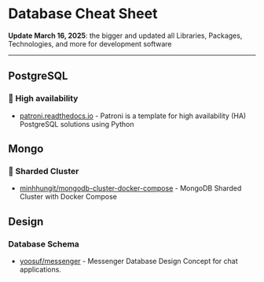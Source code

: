 # Database Cheat Sheet

**Update March 16, 2025**: the bigger and updated all Libraries, Packages, Technologies, and more for development software

---

## PostgreSQL

### 🚀 High availability
- [patroni.readthedocs.io](https://patroni.readthedocs.io/en/latest/) - Patroni is a template for high availability (HA) PostgreSQL solutions using Python

## Mongo

### 🚀 Sharded Cluster
- [minhhungit/mongodb-cluster-docker-compose](https://github.com/minhhungit/mongodb-cluster-docker-compose?tab=readme-ov-file) - MongoDB Sharded Cluster with Docker Compose

## Design

### Database Schema
- [yoosuf/messenger](https://github.com/yoosuf/Messenger) - Messenger Database Design Concept for chat applications.